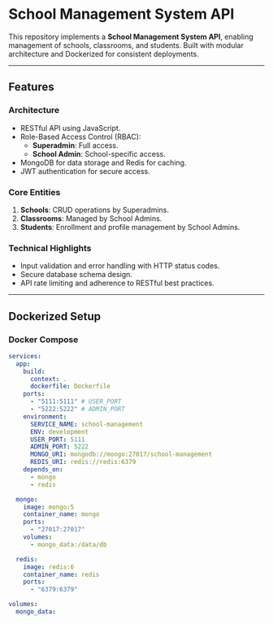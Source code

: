 # School Management System API

This repository implements a **School Management System API**, enabling management of schools, classrooms, and students. Built with modular architecture and Dockerized for consistent deployments.

---

## Features

### Architecture

- RESTful API using JavaScript.
- Role-Based Access Control (RBAC):
  - **Superadmin**: Full access.
  - **School Admin**: School-specific access.
- MongoDB for data storage and Redis for caching.
- JWT authentication for secure access.

### Core Entities

1. **Schools**: CRUD operations by Superadmins.
2. **Classrooms**: Managed by School Admins.
3. **Students**: Enrollment and profile management by School Admins.

### Technical Highlights

- Input validation and error handling with HTTP status codes.
- Secure database schema design.
- API rate limiting and adherence to RESTful best practices.

---

## Dockerized Setup

### **Docker Compose**

```yaml
services:
  app:
    build:
      context: .
      dockerfile: Dockerfile
    ports:
      - "5111:5111" # USER_PORT
      - "5222:5222" # ADMIN_PORT
    environment:
      SERVICE_NAME: school-management
      ENV: development
      USER_PORT: 5111
      ADMIN_PORT: 5222
      MONGO_URI: mongodb://mongo:27017/school-management
      REDIS_URI: redis://redis:6379
    depends_on:
      - mongo
      - redis

  mongo:
    image: mongo:5
    container_name: mongo
    ports:
      - "27017:27017"
    volumes:
      - mongo_data:/data/db

  redis:
    image: redis:6
    container_name: redis
    ports:
      - "6379:6379"

volumes:
  mongo_data:
```

